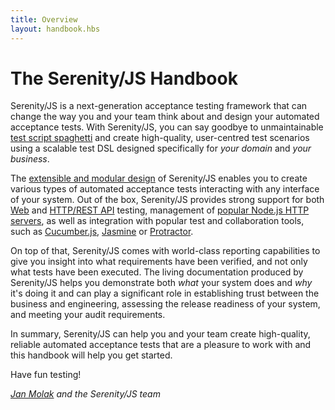 ```yaml
---
title: Overview
layout: handbook.hbs
---
```

# The Serenity/JS Handbook

Serenity/JS is a next-generation acceptance testing framework that can change the way you and your team think about and design your automated acceptance tests. With Serenity/JS, you can say goodbye to unmaintainable [test script spaghetti](/handbook/tutorials/) and create high-quality, user-centred test scenarios using a scalable test DSL designed specifically for *your domain* and *your business*.

The [extensible and modular design](/modules/) of Serenity/JS enables you to create various types of automated acceptance tests interacting with any interface of your system. Out of the box, Serenity/JS provides strong support for both [Web](/modules/protractor) and [HTTP/REST API](/modules/rest) testing, management of [popular Node.js HTTP servers](/modules/local-server/), as well as integration with popular test and collaboration tools, such as [Cucumber.js](/modules/cucumber), [Jasmine](/modules/protractor) or [Protractor](/modules/protractor).

On top of that, Serenity/JS comes with world-class reporting capabilities to give you insight into what requirements have been verified, and not only what tests have been executed. The living documentation produced by Serenity/JS helps you demonstrate both _what_ your system does and _why_ it's doing it and can play a significant role in establishing trust between the business and engineering, assessing the release readiness of your system, and meeting your audit requirements.

In summary, Serenity/JS can help you and your team create high-quality, reliable automated acceptance tests that are a pleasure to work with
and this handbook will help you get started.

Have fun testing!

_[Jan Molak](https://janmolak.com) and the Serenity/JS team_
